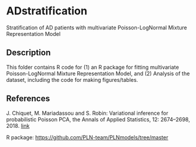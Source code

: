 # ADstratification
Stratification of AD patients with multivariate Poisson-LogNormal Mixture Representation Model

## Description
This folder contains R code for (1) an R package for fitting multivariate Poisson-LogNormal Mixture Representation Model, and (2) Analysis of the dataset, including the code for making figures/tables.

## References
J. Chiquet, M. Mariadassou and S. Robin: Variational inference for probabilistic Poisson PCA, the Annals of Applied Statistics, 12: 2674–2698, 2018. [link](http://dx.doi.org/10.1214/18%2DAOAS1177)

R package: https://github.com/PLN-team/PLNmodels/tree/master
